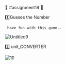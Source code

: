 :open_file_folder:  #assignment18
:small_red_triangle_down:

:one:Gueses the Number 

     have fun with this game..

![Untitled9](https://user-images.githubusercontent.com/88148144/137597328-85622d05-3ad9-4d21-9916-9b1815a41c44.png)




:two: unit_CONVERTER

![10](https://user-images.githubusercontent.com/88148144/137613572-d6cb4da8-d17f-42aa-bcd8-5e9d54db0431.png)
